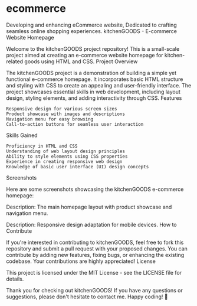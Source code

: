 # ecommerce
Developing and enhancing eCommerce website, Dedicated to crafting seamless online shopping experiences. 
kitchenGOODS - E-commerce Website Homepage

Welcome to the kitchenGOODS project repository! This is a small-scale project aimed at creating an e-commerce website homepage for kitchen-related goods using HTML and CSS.
Project Overview

The kitchenGOODS project is a demonstration of building a simple yet functional e-commerce homepage. It incorporates basic HTML structure and styling with CSS to create an appealing and user-friendly interface. The project showcases essential skills in web development, including layout design, styling elements, and adding interactivity through CSS.
Features

    Responsive design for various screen sizes
    Product showcase with images and descriptions
    Navigation menu for easy browsing
    Call-to-action buttons for seamless user interaction

Skills Gained

    Proficiency in HTML and CSS
    Understanding of web layout design principles
    Ability to style elements using CSS properties
    Experience in creating responsive web design
    Knowledge of basic user interface (UI) design concepts

Screenshots

Here are some screenshots showcasing the kitchenGOODS e-commerce homepage:


Description: The main homepage layout with product showcase and navigation menu.


Description: Responsive design adaptation for mobile devices.
How to Contribute

If you're interested in contributing to kitchenGOODS, feel free to fork this repository and submit a pull request with your proposed changes. You can contribute by adding new features, fixing bugs, or enhancing the existing codebase. Your contributions are highly appreciated!
License

This project is licensed under the MIT License - see the LICENSE file for details.

Thank you for checking out kitchenGOODS! If you have any questions or suggestions, please don't hesitate to contact me. Happy coding! 🚀

